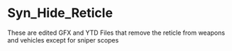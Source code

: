 # Syn_Hide_Reticle
These are edited GFX and YTD Files that remove the reticle from weapons and vehicles except for sniper scopes
